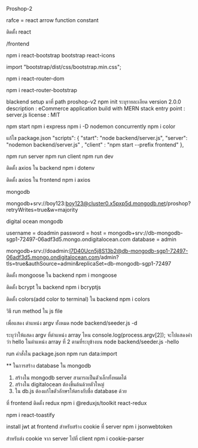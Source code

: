 Proshop-2

rafce = react arrow function constant 
 
ติดตั้ง react

/frontend 

npm i react-bootstrap bootstrap react-icons

import "bootstrap/dist/css/bootstrap.min.css";

npm i react-router-dom

npm i react-router-bootstrap


blackend setup
มาที่ path proshop-v2
npm init
ระบุรายละเอียด
version 2.0.0
description : eCommerce application build with MERN stack
entry point : server.js
license : MIT

npm start
npm i express
npm i -D nodemon concurrently
npm i color

แก้ไข package.json
 "scripts": {
    "start": "node backend/server.js",
    "server": "nodemon backend/server.js" ,
    "client" :  "npm start --prefix frontend"
  },
  
npm run server
npm run client 
npm run dev

ติดตั้ง axios ใน backend
npm i dotenv


ติดตั้ง axios ใน frontend
npm i axios

mongodb

mongodb+srv://boy123:boy123@cluster0.x5pxp5d.mongodb.net/proshop?retryWrites=true&w=majority

digital ocean mongodb

username = doadmin
password = <replace-with-your-password>
host = mongodb+srv://db-mongodb-sgp1-72497-06adf3d5.mongo.ondigitalocean.com
database = admin

mongodb+srv://doadmin:l7D40Ucn5j8S13b2@db-mongodb-sgp1-72497-06adf3d5.mongo.ondigitalocean.com/admin?tls=true&authSource=admin&replicaSet=db-mongodb-sgp1-72497
 
 ติดตั้ง mongoose ใน backend
 npm i mongoose
 
 ติดตั้ง bcrypt ใน backend
npm i bcryptjs

 ติดตั้ง colors(add color to terminal)  ใน backend
npm i colors


วิธี run method ใน js file

เพื่อแสดง ตำแหน่ง argv ทั้งหมด
node backend/seeder.js -d 

ระบุว่าให้แสดง argv ที่ตำแหน่ง array ไหน
console.log(process.argv[2]);
จะไปแสดงคำว่า hello ในตำแหน่ง array ที่ 2 ตามที่ระบุข้างบน
node backend/seeder.js -hello

run คำสั่งใน package.json
npm run data:import

** ในการสร้าง database ใน mongodb
1. สร้างใน mongodb server สามารถเป็นตัวเล็กทั้งหมดได้
2. สร้างใน digitalocean ต้องขึ้นต้นด้วยตัวใหญ่
3. ใน db.js ต้องแก้ไขตัวอักษรให้ตรงกับชื่อ database ด้วย

ที่ frontend ติดตั้ง redux
npm i @reduxjs/toolkit react-redux 

npm i react-toastify

install jwt at frontend  สำหรับสร้าง cookie ที่ server
npm i jsonwebtoken

สำหรับส่ง cookie จาก server ไปที่ client 
npm i cookie-parser

